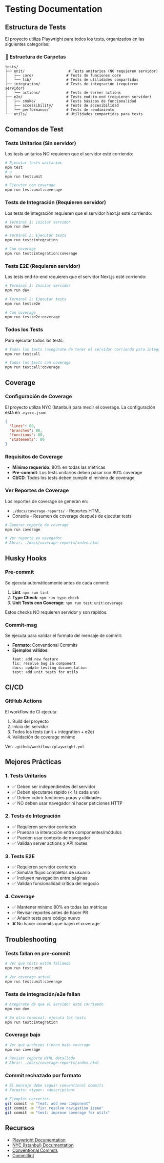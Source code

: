 # Testing Documentation

## Estructura de Tests

El proyecto utiliza Playwright para todos los tests, organizados en las siguientes categorías:

### 📁 Estructura de Carpetas

```
tests/
├── unit/                    # Tests unitarios (NO requieren servidor)
│   ├── core/               # Tests de funciones core
│   └── lib/                # Tests de utilidades compartidas
├── integration/            # Tests de integración (requieren servidor)
│   └── actions/            # Tests de server actions
├── e2e/                    # Tests end-to-end (requieren servidor)
│   ├── smoke/              # Tests básicos de funcionalidad
│   ├── accessibility/      # Tests de accesibilidad
│   └── performance/        # Tests de rendimiento
└── utils/                  # Utilidades compartidas para tests
```

## Comandos de Test

### Tests Unitarios (Sin servidor)
Los tests unitarios NO requieren que el servidor esté corriendo:

```bash
# Ejecutar tests unitarios
npm test
# o
npm run test:unit

# Ejecutar con coverage
npm run test:unit:coverage
```

### Tests de Integración (Requieren servidor)
Los tests de integración requieren que el servidor Next.js esté corriendo:

```bash
# Terminal 1: Iniciar servidor
npm run dev

# Terminal 2: Ejecutar tests
npm run test:integration

# Con coverage
npm run test:integration:coverage
```

### Tests E2E (Requieren servidor)
Los tests end-to-end requieren que el servidor Next.js esté corriendo:

```bash
# Terminal 1: Iniciar servidor
npm run dev

# Terminal 2: Ejecutar tests
npm run test:e2e

# Con coverage
npm run test:e2e:coverage
```

### Todos los Tests
Para ejecutar todos los tests:

```bash
# Todos los tests (asegúrate de tener el servidor corriendo para integration/e2e)
npm run test:all

# Todos los tests con coverage
npm run test:all:coverage
```

## Coverage

### Configuración de Coverage

El proyecto utiliza NYC (Istanbul) para medir el coverage. La configuración está en `.nycrc.json`:

```json
{
  "lines": 80,
  "branches": 80,
  "functions": 80,
  "statements": 80
}
```

### Requisitos de Coverage

- **Mínimo requerido**: 80% en todas las métricas
- **Pre-commit**: Los tests unitarios deben pasar con 80% coverage
- **CI/CD**: Todos los tests deben cumplir el mínimo de coverage

### Ver Reportes de Coverage

Los reportes de coverage se generan en:
- `./docs/coverage-reports/` - Reportes HTML
- Consola - Resumen de coverage después de ejecutar tests

```bash
# Generar reporte de coverage
npm run coverage

# Ver reporte en navegador
# Abrir: ./docs/coverage-reports/index.html
```

## Husky Hooks

### Pre-commit
Se ejecuta automáticamente antes de cada commit:

1. **Lint**: `npm run lint`
2. **Type Check**: `npm run type-check`
3. **Unit Tests con Coverage**: `npm run test:unit:coverage`

Estos checks NO requieren servidor y son rápidos.

### Commit-msg
Se ejecuta para validar el formato del mensaje de commit:

- **Formato**: Conventional Commits
- **Ejemplos válidos**:
  ```
  feat: add new feature
  fix: resolve bug in component
  docs: update testing documentation
  test: add unit tests for utils
  ```

## CI/CD

### GitHub Actions

El workflow de CI ejecuta:

1. Build del proyecto
2. Inicio del servidor
3. Todos los tests (unit + integration + e2e)
4. Validación de coverage mínimo

Ver: `.github/workflows/playwright.yml`

## Mejores Prácticas

### 1. Tests Unitarios
- ✅ Deben ser independientes del servidor
- ✅ Deben ejecutarse rápido (< 1s cada uno)
- ✅ Deben cubrir funciones puras y utilidades
- ✅ NO deben usar navegador ni hacer peticiones HTTP

### 2. Tests de Integración
- ✅ Requieren servidor corriendo
- ✅ Prueban la interacción entre componentes/módulos
- ✅ Pueden usar contexto de navegador
- ✅ Validan server actions y API routes

### 3. Tests E2E
- ✅ Requieren servidor corriendo
- ✅ Simulan flujos completos de usuario
- ✅ Incluyen navegación entre páginas
- ✅ Validan funcionalidad crítica del negocio

### 4. Coverage
- ✅ Mantener mínimo 80% en todas las métricas
- ✅ Revisar reportes antes de hacer PR
- ✅ Añadir tests para código nuevo
- ❌ No hacer commits que bajen el coverage

## Troubleshooting

### Tests fallan en pre-commit
```bash
# Ver qué tests están fallando
npm run test:unit

# Ver coverage actual
npm run test:unit:coverage
```

### Tests de integración/e2e fallan
```bash
# Asegúrate de que el servidor esté corriendo
npm run dev

# En otra terminal, ejecuta los tests
npm run test:integration
```

### Coverage bajo
```bash
# Ver qué archivos tienen bajo coverage
npm run coverage

# Revisar reporte HTML detallado
# Abrir: ./docs/coverage-reports/index.html
```

### Commit rechazado por formato
```bash
# El mensaje debe seguir conventional commits
# Formato: <type>: <description>

# Ejemplos correctos:
git commit -m "feat: add new component"
git commit -m "fix: resolve navigation issue"
git commit -m "test: improve coverage for utils"
```

## Recursos

- [Playwright Documentation](https://playwright.dev/)
- [NYC (Istanbul) Documentation](https://github.com/istanbuljs/nyc)
- [Conventional Commits](https://www.conventionalcommits.org/)
- [Commitlint](https://commitlint.js.org/)
